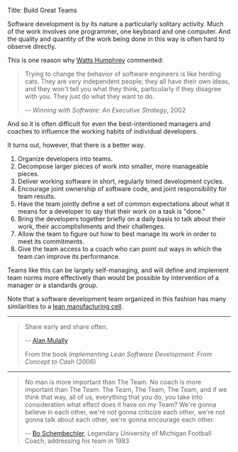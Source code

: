 Title: Build Great Teams

Software development is by its nature a particularly solitary activity. Much of the work involves one programmer, one keyboard and one computer. And the quality and quantity of the work being done in this way is often hard to observe directly. 

This is one reason why [Watts Humphrey][wh] commented:

> Trying to change the behavior of software engineers is like herding cats. They are very independent people; they all have their own ideas, and they won't tell you what they think, particularly if they disagree with you. They just do what they want to do.
>
> -- *Winning with Software: An Executive Strategy*, 2002

And so it is often difficult for even the best-intentioned managers and coaches to influence the working habits of individual developers.

It turns out, however, that there is a better way. 

1. Organize developers into teams. 
2. Decompose larger pieces of work into smaller, more manageable pieces. 
3. Deliver working software in short, regularly timed development cycles. 
4. Encourage joint ownership of software code, and joint responsibility for team results. 
5. Have the team jointly define a set of common expectations about what it means for a developer to say that their work on a task is "done."
6. Bring the developers together briefly on a daily basis to talk about their work, their accomplishments and their challenges. 
7. Allow the team to figure out how to best manage its work in order to meet its commitments.
8. Give the team access to a coach who can point out ways in which the team can improve its performance. 

Teams like this can be largely self-managing, and will define and implement team norms more effectively than would be possible by intervention of a manager or a standards group. 

Note that a software development team organized in this fashion has many similarities to a [lean manufacturing cell][cell]. 

----

> Share early and share often. 
>
> -- [Alan Mulally][0]
>
> From the book <cite>Implementing Lean Software Development: From Concept to Cash</cite> (2006)

----

> No man is more important than The Team. No coach is more important than The Team. The Team, The Team, The Team, and if we think that way, all of us, everything that you do, you take into consideration what effect does it have on my Team? We're gonna believe in each other, we're not gonna criticize each other, we're not gonna talk about each other, we're gonna encourage each other. 
>
> -- [Bo Schembechler][bo], Legendary University of Michigan Football Coach, addressing his team in 1983

[0]: http://en.wikipedia.org/wiki/Alan_Mulally
[bo]: https://en.wikipedia.org/wiki/Bo_Schembechler
[cell]: https://en.wikipedia.org/wiki/Cellular_manufacturing
[wh]:   https://en.wikipedia.org/wiki/Watts_Humphrey
